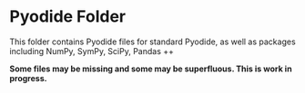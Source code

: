 # Pyodide Folder

This folder contains Pyodide files for standard Pyodide, as well as packages including NumPy, SymPy, SciPy, Pandas ++

**Some files may be missing and some may be superfluous. This is work in progress.** 

